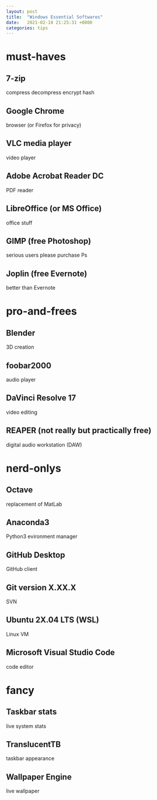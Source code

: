 ```yaml
---
layout: post
title:  "Windows Essential Softwares"
date:   2021-02-10 21:25:31 +0800
categories: tips
---
```

# must-haves
## 7-zip
compress decompress encrypt hash
## Google Chrome
browser (or Firefox for privacy)
## VLC media player
video player
## Adobe Acrobat Reader DC
PDF reader
## LibreOffice (or MS Office)
office stuff
## GIMP (free Photoshop)
serious users please purchase Ps
## Joplin (free Evernote)
better than Evernote
# pro-and-frees
## Blender
3D creation
## foobar2000
audio player
## DaVinci Resolve 17
video editing
## REAPER (not really but practically free)
digital audio workstation (DAW)
# nerd-onlys
## Octave
replacement of MatLab
## Anaconda3
Python3 evironment manager
## GitHub Desktop
GitHub client
## Git version X.XX.X
SVN
## Ubuntu 2X.04 LTS (WSL)
Linux VM
## Microsoft Visual Studio Code
code editor
# fancy
## Taskbar stats
live system stats
## TranslucentTB
taskbar appearance
## Wallpaper Engine
live wallpaper